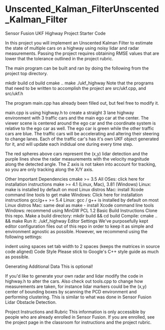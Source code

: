 # Unscented_Kalman_FilterUnscented_Kalman_Filter
Sensor Fusion UKF Highway Project Starter Code



In this project you will implement an Unscented Kalman Filter to estimate the state of multiple cars on a highway using noisy lidar and radar measurements. Passing the project requires obtaining RMSE values that are lower that the tolerance outlined in the project rubric.

The main program can be built and ran by doing the following from the project top directory.

mkdir build
cd build
cmake ..
make
./ukf_highway
Note that the programs that need to be written to accomplish the project are src/ukf.cpp, and src/ukf.h

The program main.cpp has already been filled out, but feel free to modify it.



main.cpp is using highway.h to create a straight 3 lane highway environment with 3 traffic cars and the main ego car at the center. The viewer scene is centered around the ego car and the coordinate system is relative to the ego car as well. The ego car is green while the other traffic cars are blue. The traffic cars will be accelerating and altering their steering to change lanes. Each of the traffic car's has it's own UKF object generated for it, and will update each indidual one during every time step.

The red spheres above cars represent the (x,y) lidar detection and the purple lines show the radar measurements with the velocity magnitude along the detected angle. The Z axis is not taken into account for tracking, so you are only tracking along the X/Y axis.

Other Important Dependencies
cmake >= 3.5
All OSes: click here for installation instructions
make >= 4.1 (Linux, Mac), 3.81 (Windows)
Linux: make is installed by default on most Linux distros
Mac: install Xcode command line tools to get make
Windows: Click here for installation instructions
gcc/g++ >= 5.4
Linux: gcc / g++ is installed by default on most Linux distros
Mac: same deal as make - install Xcode command line tools
Windows: recommend using MinGW
PCL 1.2
Basic Build Instructions
Clone this repo.
Make a build directory: mkdir build && cd build
Compile: cmake .. && make
Run it: ./ukf_highway
Editor Settings
We've purposefully kept editor configuration files out of this repo in order to keep it as simple and environment agnostic as possible. However, we recommend using the following settings:

indent using spaces
set tab width to 2 spaces (keeps the matrices in source code aligned)
Code Style
Please stick to Google's C++ style guide as much as possible.

Generating Additional Data
This is optional!

If you'd like to generate your own radar and lidar modify the code in highway.h to alter the cars. Also check out tools.cpp to change how measurements are taken, for instance lidar markers could be the (x,y) center of bounding boxes by scanning the PCD environment and performing clustering. This is similar to what was done in Sensor Fusion Lidar Obstacle Detection.

Project Instructions and Rubric
This information is only accessible by people who are already enrolled in Sensor Fusion. If you are enrolled, see the project page in the classroom for instructions and the project rubric.
